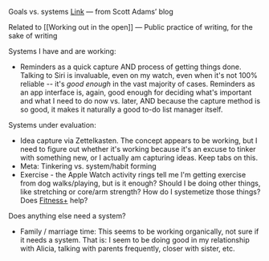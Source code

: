 Goals vs. systems
[Link][1]
— from Scott Adams’ blog

Related to [[Working out in the open]] — Public practice of writing, for the sake of writing



Systems I have and are working:
- Reminders as a quick capture AND process of getting things done. Talking to Siri is invaluable, even on my watch, even when it's not 100% reliable -- it's *good enough* in the vast majority of cases. Reminders as an app interface is, again, good enough for deciding what's important and what I need to do now vs. later, AND because the capture method is so good, it makes it naturally a good to-do list manager itself.

Systems under evaluation:
- Idea capture via Zettelkasten. The concept appears to be working, but I need to figure out whether it's working because it's an excuse to tinker with something new, or I actually am capturing ideas. Keep tabs on this.
 - Meta: Tinkering vs. system/habit forming
- Exercise - the Apple Watch activity rings tell me I'm getting exercise from dog walks/playing, but is it enough? Should I be doing other things, like stretching or core/arm strength? How do I systemetize those things? Does [Fitness+][2] help?

Does anything else need a system?
- Family / marriage time: This seems to be working organically, not sure if it needs a system. That is: I seem to be doing good in my relationship with Alicia, talking with parents frequently, closer with sister, etc.


[1]:	https://www.scottadamssays.com/2013/11/18/goals-vs-systems/
[2]:	https://apple.com/apple-fitness-plus/